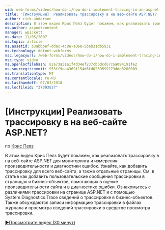 ```yaml
---
uid: web-forms/videos/how-do-i/how-do-i-implement-tracing-in-an-aspnet-web-site
title: '[Инструкции]  Реализовать трассировку в на веб-сайте ASP.NET? | Документы Майкрософт'
author: rick-anderson
description: В этом видео Крис Пелз будет покажем, как реализовать трассировку в на веб-сайте ASP.NET для мониторинга и измерения производительности и диагностики ошибок. Узнайте, как...
ms.author: aspnetcontent
manager: wpickett
ms.date: 11/05/2007
ms.topic: article
ms.assetid: b3abbbef-ddac-4c8e-a068-5bab31db5931
ms.technology: dotnet-webforms
msc.legacyurl: /web-forms/videos/how-do-i/how-do-i-implement-tracing-in-an-aspnet-web-site
msc.type: video
ms.openlocfilehash: 82a73a51a1f4d34ef237cb5dcd67c6a094191fe2
ms.sourcegitcommit: 953ff9ea4369f154d6fd0239599279ddd3280009
ms.translationtype: MT
ms.contentlocale: ru-RU
ms.lasthandoff: 07/03/2018
ms.locfileid: "37393827"
---
```

<a name="how-do-i--implement-tracing-in-an-aspnet-web-site"></a>[Инструкции]  Реализовать трассировку в на веб-сайте ASP.NET?
====================
по [Крис Пелз](https://twitter.com/chrispels)

В этом видео Крис Пелз будет покажем, как реализовать трассировку в на веб-сайте ASP.NET для мониторинга и измерения производительности и диагностики ошибок. Узнайте, как добавить трассировку для всего веб-сайта, а также отдельные страницы. См. в статье как добавить пользовательские сообщения трассировки в страницах и бизнес-объектов, помогающих в оценке производительности сайта и в диагностике ошибки. Ознакомьтесь с различиями трассировки на странице ASP.NET и с помощью System.Diagnostics.Trace сведений о трассировке в бизнес-объектов. Также обсуждаются записи информацию трассировки в файлах журнала и просмотра сведений трассировки в средстве просмотра трассировки.

[&#9654;Просмотрите видео (30 минут)](https://channel9.msdn.com/Blogs/ASP-NET-Site-Videos/how-do-i-implement-tracing-in-an-aspnet-web-site)
